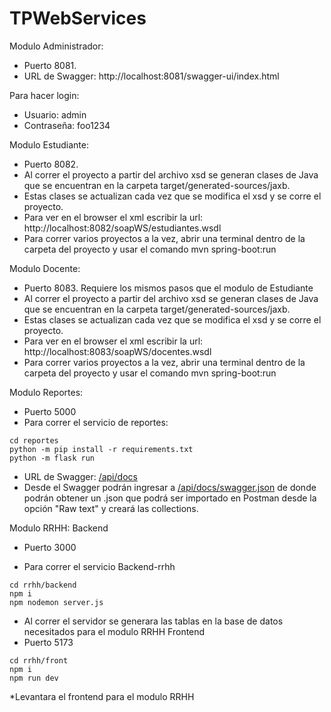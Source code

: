 # TPWebServices

Modulo Administrador:
 * Puerto 8081.
 * URL de Swagger: http://localhost:8081/swagger-ui/index.html

Para hacer login:
* Usuario: admin 
* Contraseña: foo1234

Modulo Estudiante:
 * Puerto 8082.
 * Al correr el proyecto a partir del archivo xsd se generan clases de Java que se encuentran en la carpeta target/generated-sources/jaxb.
 * Estas clases se actualizan cada vez que se modifica el xsd y se corre el proyecto.
 * Para ver en el browser el xml escribir la url: http://localhost:8082/soapWS/estudiantes.wsdl
 * Para correr varios proyectos a la vez, abrir una terminal dentro de la carpeta del proyecto y usar el comando mvn spring-boot:run

Modulo Docente:
 * Puerto 8083.
 Requiere los mismos pasos que el modulo de Estudiante
 * Al correr el proyecto a partir del archivo xsd se generan clases de Java que se encuentran en la carpeta target/generated-sources/jaxb.
 * Estas clases se actualizan cada vez que se modifica el xsd y se corre el proyecto.
 * Para ver en el browser el xml escribir la url: http://localhost:8083/soapWS/docentes.wsdl
 * Para correr varios proyectos a la vez, abrir una terminal dentro de la carpeta del proyecto y usar el comando mvn spring-boot:run

Modulo Reportes:
* Puerto 5000
* Para correr el servicio de reportes:
```
cd reportes
python -m pip install -r requirements.txt
python -m flask run
```
* URL de Swagger: [/api/docs](http://localhost:5000/api/docs)
* Desde el Swagger podrán ingresar a [/api/docs/swagger.json](http://localhost:5000/api/docs/swagger.json) de donde podrán obtener un .json que podrá ser importado en Postman desde la opción "Raw text" y creará las collections.



Modulo RRHH:
Backend
* Puerto 3000

* Para correr el servicio Backend-rrhh
```
cd rrhh/backend
npm i
npm nodemon server.js
```
* Al correr el servidor se generara las tablas en la base de datos necesitados para el modulo RRHH
Frontend
* Puerto 5173
```
cd rrhh/front
npm i
npm run dev
```

*Levantara el frontend para el modulo RRHH 
